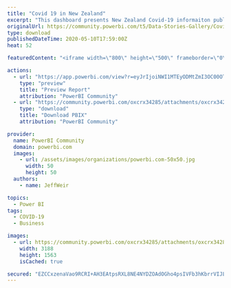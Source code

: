 ```yaml
---
title: "Covid 19 in New Zealand"
excerpt: "This dashboard presents New Zealand Covid-19 informaiton published by the Ministry of Health using 100% native visuals. This is a work in progress -"
originalUrl: https://community.powerbi.com/t5/Data-Stories-Gallery/Covid-19-in-New-Zealand/m-p/1083078
type: download
publishedDateTime: 2020-05-10T17:59:00Z
heat: 52

featuredContent: "<iframe width=\"800\" height=\"500\" frameborder=\"0\" src=\"https://app.powerbi.com/view?r=eyJrIjoiNWI1MTEyODMtZmI3OC00OTdlLWI1ZjktMzg0OGM3M2E1OTc3IiwidCI6ImEyNjJmYmJlLWRkNTctNGYyYS04YTc4LWFlMTUwMGVkNDcwMiJ9\"></iframe>"

actions:
  - url: "https://app.powerbi.com/view?r=eyJrIjoiNWI1MTEyODMtZmI3OC00OTdlLWI1ZjktMzg0OGM3M2E1OTc3IiwidCI6ImEyNjJmYmJlLWRkNTctNGYyYS04YTc4LWFlMTUwMGVkNDcwMiJ9"
    type: "preview"
    title: "Preview Report"
    attribution: "PowerBI Community"
  - url: "https://community.powerbi.com/oxcrx34285/attachments/oxcrx34285/DataStoriesGallery/3920/2/Covid%20NZ.pbix"
    type: "download"
    title: "Download PBIX"
    attribution: "PowerBI Community"

provider:
  name: PowerBI Community
  domain: powerbi.com
  images:
    - url: /assets/images/organizations/powerbi.com-50x50.jpg
      width: 50
      height: 50
  authors:
    - name: JeffWeir

topics:
  - Power BI
tags:
  - COVID-19
  - Business

images:
  - url: https://community.powerbi.com/oxcrx34285/attachments/oxcrx34285/DataStoriesGallery/3920/1/My%20Dashboard.png
    width: 3188
    height: 1563
    isCached: true

secured: "EZCCxzenaVao9RCRI+AH3EAtpsRXL8NE4NYDZOAdOGho4psIVFb3hKbrrVIJLKHsjWzbVR5v5GvIc2Zq+lcI7PXq0gfahhzsFNcOom7J53TLgvCEh7Dpdb0WCsaQlXa2OKtvIDsUgrtk+t9hKthuOxwac49gFYoMWAVPl/FC24Cb4jgqY8u1d2q5DLuMnhSm28zXceIgQgxAzpZYl3WVmzdEg75IBbj+OZcE83kPX0fRf/A7z+1nK/q2rxG80nOm4N93gRwWi8NFIqIfZbTpZXpVduScwo0ZPFYFWai3WvgreGeZbO/ymi1fYsf3XAVNeAot+HvPWVarkOnUTbnqsYpuCiFHyrkhyVw2LsPKNgCH69TaOiWaWbnyG+leDdPRFd4Oz3ZqAwiGg6vWC24RDA==;qKNPh4MbNgkSx8z2Guxhew=="
---
```


